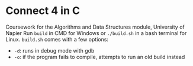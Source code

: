 # Connect 4 in C

Coursework for the Algorithms and Data Structures module, University of Napier
Run `build` in CMD for Windows or `./build.sh` in a bash terminal for Linux.
`build.sh` comes with a few options:
- `-d`: runs in debug mode with gdb
- `-o`: if the program fails to compile, attempts to run an old build instead
